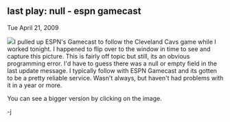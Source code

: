 
last play: null - espn gamecast
-------------------------------

Tue April 21, 2009

[![](/blog/image.axd?picture=2009%2f4%2flast-play-null.png)](/blog/image.axd?picture=2009%2f4%2flast-play-null.png)I
pulled up ESPN's Gamecast to follow the Cleveland Cavs game while I
worked tonight. I happened to flip over to the window in time to see and
capture this picture. This is fairly off topic but still, its an obvious
programming error. I'd have to guess there was a null or empty field in
the last update message. I typically follow with ESPN Gamecast and its
gotten to be a pretty reliable service. Wasn't always, but haven't had
problems with it in a year or more.

You can see a bigger version by clicking on the image.

-j
